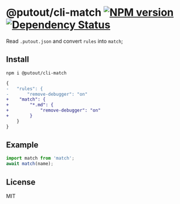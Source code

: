 # @putout/cli-match [![NPM version][NPMIMGURL]][NPMURL] [![Dependency Status][DependencyStatusIMGURL]][DependencyStatusURL]

[NPMIMGURL]: https://img.shields.io/npm/v/@putout/cli-match.svg?style=flat&longCache=true
[NPMURL]: https://npmjs.org/package/@putout/cli-match "npm"
[DependencyStatusURL]: https://david-dm.org/coderaiser/putout?path=packages/cli-match
[DependencyStatusIMGURL]: https://david-dm.org/coderaiser/putout.svg?path=packages/cli-match

Read `.putout.json` and convert `rules`  into `match`;

## Install

```
npm i @putout/cli-match
```

```diff
{
-   "rules": {
-       "remove-debugger": "on"
+    "match": {
+        "*.md": {
+            "remove-debugger": "on"
+        }
    }
}
```

## Example

```js
import match from 'match';
await match(name);
```

## License

MIT
